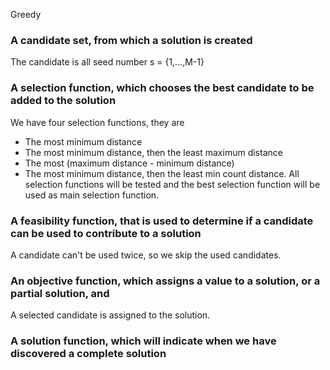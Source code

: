 Greedy

### A candidate set, from which a solution is created
The candidate is all seed number s = {1,...,M-1}

### A selection function, which chooses the best candidate to be added to the solution
We have four selection functions, they are
 - The most minimum distance
 - The most minimum distance, then the least maximum distance
 - The most (maximum distance - minimum distance)
 - The most minimum distance, then the least min count distance.
All selection functions will be tested and the best selection function will be used as main selection function.

### A feasibility function, that is used to determine if a candidate can be used to contribute to a solution
A candidate can't be used twice, so we skip the used candidates.

### An objective function, which assigns a value to a solution, or a partial solution, and
A selected candidate is assigned to the solution.

### A solution function, which will indicate when we have discovered a complete solution
